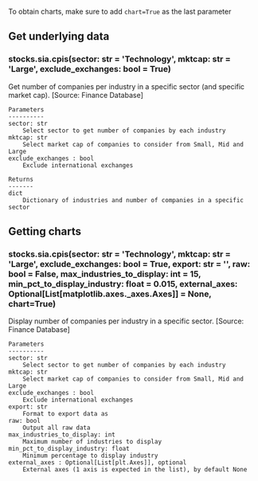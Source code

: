 To obtain charts, make sure to add `chart=True` as the last parameter

## Get underlying data 
### stocks.sia.cpis(sector: str = 'Technology', mktcap: str = 'Large', exclude_exchanges: bool = True)

Get number of companies per industry in a specific sector (and specific market cap). [Source: Finance Database]

    Parameters
    ----------
    sector: str
        Select sector to get number of companies by each industry
    mktcap: str
        Select market cap of companies to consider from Small, Mid and Large
    exclude_exchanges : bool
        Exclude international exchanges

    Returns
    -------
    dict
        Dictionary of industries and number of companies in a specific sector

## Getting charts 
### stocks.sia.cpis(sector: str = 'Technology', mktcap: str = 'Large', exclude_exchanges: bool = True, export: str = '', raw: bool = False, max_industries_to_display: int = 15, min_pct_to_display_industry: float = 0.015, external_axes: Optional[List[matplotlib.axes._axes.Axes]] = None, chart=True)

Display number of companies per industry in a specific sector. [Source: Finance Database]

    Parameters
    ----------
    sector: str
        Select sector to get number of companies by each industry
    mktcap: str
        Select market cap of companies to consider from Small, Mid and Large
    exclude_exchanges : bool
        Exclude international exchanges
    export: str
        Format to export data as
    raw: bool
        Output all raw data
    max_industries_to_display: int
        Maximum number of industries to display
    min_pct_to_display_industry: float
        Minimum percentage to display industry
    external_axes : Optional[List[plt.Axes]], optional
        External axes (1 axis is expected in the list), by default None
